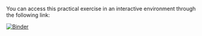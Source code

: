 You can access this practical exercise in an interactive environment through the following link:

[![Binder](https://mybinder.org/badge_logo.svg)](https://mybinder.org/v2/gh/JorgeAndOmics/alliance-meeting-workshop.git/HEAD)
